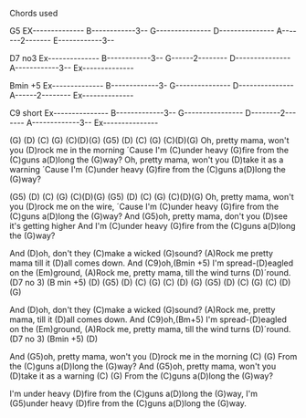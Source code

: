 Chords used 
  
G5 
EX-------------- 
B------------3-- 
G--------------- 
D--------------- 
A-------2------- 
E------------3-- 
  
D7 no3 
Ex-------------- 
B------------3-- 
G------2-------- 
D--------------- 
A------------3-- 
Ex-------------- 
  
Bmin +5 
Ex-------------- 
B-------------3- 
G--------------- 
D--------------- 
A------2-------- 
Ex-------------- 
  
C9 short 
Ex--------------- 
B-------------3-- 
G---------------- 
D--------2------- 
A-------------3-- 
Ex--------------- 
  
  
  
(G)     (D)    (C)   (G)   (C)(D)(G) 
(G5)   (D)    (C)   (G)   (C)(D)(G) 
Oh, pretty mama, won't you (D)rock me in the morning 
´Cause I'm (C)under heavy (G)fire from the (C)guns a(D)long the (G)way? 
Oh, pretty mama, won't you (D)take it as a warning 
´Cause I'm (C)under heavy (G)fire from the (C)guns a(D)long the (G)way? 
  
(G5)   (D)  (C)  (G)   (C)(D)(G) 
(G5)   (D)  (C)  (G)   (C)(D)(G) 
Oh, pretty mama, won't you (D)rock me on the wire, 
´Cause I'm (C)under heavy (G)fire from the (C)guns a(D)long the (G)way? 
And (G5)oh, pretty mama, don't you (D)see it's getting higher 
And I'm (C)under heavy (G)fire from the (C)guns a(D)long the (G)way? 
  
And (D)oh, don't they (C)make a wicked (G)sound? 
(A)Rock me pretty mama till it (D)all comes down. 
And (C9)oh,(Bmin +5) I'm spread-(D)eagled on the (Em)ground, 
(A)Rock me, pretty mama, till the wind turns (D)´round. (D7 no 3) (B min +5) (D) 
(G5)   (D)  (C)  (G)   (C) (D) (G) 
(G5)   (D)  (C)  (G)   (C) (D) (G) 
  
And (D)oh, don't they (C)make a wicked (G)sound? 
(A)Rock me, pretty mama, till it (D)all comes down. 
And (C9)oh,(Bm+5) I'm spread-(D)eagled on the (Em)ground, 
(A)Rock me, pretty mama, till the wind turns (D)´round. (D7 no 3) (Bmin +5) (D) 
  
And (G5)oh, pretty mama, won't you (D)rock me in the morning (C) (G) 
From the (C)guns a(D)long the (G)way? 
And (G5)oh, pretty mama, won't you (D)take it as a warning (C) (G) 
From the (C)guns a(D)long the (G)way? 
  
I'm under heavy (D)fire from the (C)guns a(D)long the (G)way, 
I'm (G5)under heavy (D)fire from the (C)guns a(D)long the (G)way.
